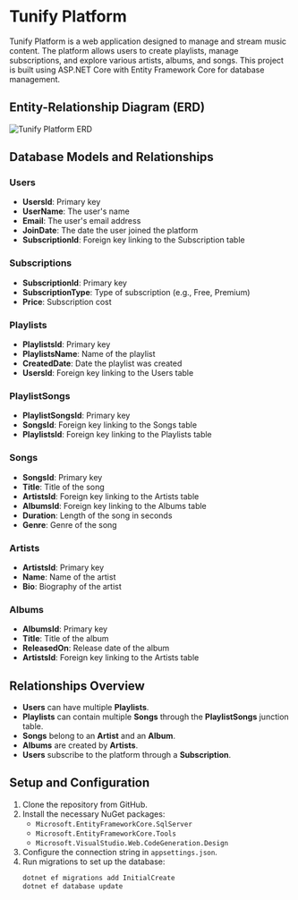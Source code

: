 # Tunify Platform

Tunify Platform is a web application designed to manage and stream music content. The platform allows users to create playlists, manage subscriptions, and explore various artists, albums, and songs. This project is built using ASP.NET Core with Entity Framework Core for database management.

## Entity-Relationship Diagram (ERD)

![Tunify Platform ERD](https://github.com/user-attachments/assets/9985457b-9b6a-46c9-9f1e-8c3de898d0e9)


## Database Models and Relationships

### Users
- **UsersId**: Primary key
- **UserName**: The user's name
- **Email**: The user's email address
- **JoinDate**: The date the user joined the platform
- **SubscriptionId**: Foreign key linking to the Subscription table

### Subscriptions
- **SubscriptionId**: Primary key
- **SubscriptionType**: Type of subscription (e.g., Free, Premium)
- **Price**: Subscription cost

### Playlists
- **PlaylistsId**: Primary key
- **PlaylistsName**: Name of the playlist
- **CreatedDate**: Date the playlist was created
- **UsersId**: Foreign key linking to the Users table

### PlaylistSongs
- **PlaylistSongsId**: Primary key
- **SongsId**: Foreign key linking to the Songs table
- **PlaylistsId**: Foreign key linking to the Playlists table

### Songs
- **SongsId**: Primary key
- **Title**: Title of the song
- **ArtistsId**: Foreign key linking to the Artists table
- **AlbumsId**: Foreign key linking to the Albums table
- **Duration**: Length of the song in seconds
- **Genre**: Genre of the song

### Artists
- **ArtistsId**: Primary key
- **Name**: Name of the artist
- **Bio**: Biography of the artist

### Albums
- **AlbumsId**: Primary key
- **Title**: Title of the album
- **ReleasedOn**: Release date of the album
- **ArtistsId**: Foreign key linking to the Artists table

## Relationships Overview

- **Users** can have multiple **Playlists**.
- **Playlists** can contain multiple **Songs** through the **PlaylistSongs** junction table.
- **Songs** belong to an **Artist** and an **Album**.
- **Albums** are created by **Artists**.
- **Users** subscribe to the platform through a **Subscription**.

## Setup and Configuration

1. Clone the repository from GitHub.
2. Install the necessary NuGet packages:
   - `Microsoft.EntityFrameworkCore.SqlServer`
   - `Microsoft.EntityFrameworkCore.Tools`
   - `Microsoft.VisualStudio.Web.CodeGeneration.Design`
3. Configure the connection string in `appsettings.json`.
4. Run migrations to set up the database:
   ```bash
   dotnet ef migrations add InitialCreate
   dotnet ef database update
